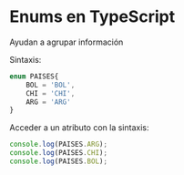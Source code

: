 # Enums en TypeScript

Ayudan a agrupar información

Sintaxis:

```typescript
enum PAISES{
    BOL = 'BOL',
    CHI = 'CHI',
    ARG = 'ARG'
}
```

Acceder a un atributo con la sintaxis:

```typescript
console.log(PAISES.ARG);
console.log(PAISES.CHI);
console.log(PAISES.BOL);
```